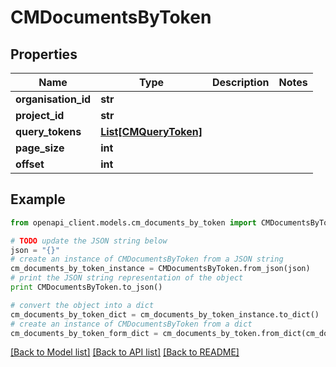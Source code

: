 # CMDocumentsByToken


## Properties
Name | Type | Description | Notes
------------ | ------------- | ------------- | -------------
**organisation_id** | **str** |  | 
**project_id** | **str** |  | 
**query_tokens** | [**List[CMQueryToken]**](CMQueryToken.md) |  | 
**page_size** | **int** |  | 
**offset** | **int** |  | 

## Example

```python
from openapi_client.models.cm_documents_by_token import CMDocumentsByToken

# TODO update the JSON string below
json = "{}"
# create an instance of CMDocumentsByToken from a JSON string
cm_documents_by_token_instance = CMDocumentsByToken.from_json(json)
# print the JSON string representation of the object
print CMDocumentsByToken.to_json()

# convert the object into a dict
cm_documents_by_token_dict = cm_documents_by_token_instance.to_dict()
# create an instance of CMDocumentsByToken from a dict
cm_documents_by_token_form_dict = cm_documents_by_token.from_dict(cm_documents_by_token_dict)
```
[[Back to Model list]](../README.md#documentation-for-models) [[Back to API list]](../README.md#documentation-for-api-endpoints) [[Back to README]](../README.md)


